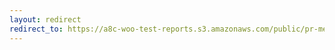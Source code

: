```yaml
---
layout: redirect
redirect_to: https://a8c-woo-test-reports.s3.amazonaws.com/public/pr-merge/40665/e2e/index.html
---
```

